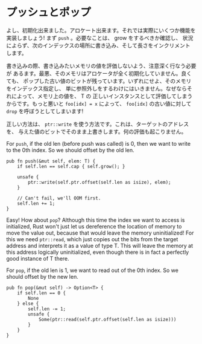 <!--
# Push and Pop
-->

# プッシュとポップ

<!--
Alright. We can initialize. We can allocate. Let's actually implement some
functionality! Let's start with `push`. All it needs to do is check if we're
full to grow, unconditionally write to the next index, and then increment our
length.
-->

よし、初期化出来ました。アロケート出来ます。それでは実際にいくつか機能を
実装しましょう! まず `push` 。必要なことは、 grow をするべきか確認し、
状況によらず、次のインデックスの場所に書き込み、そして長さをインクリメント
します。

<!--
To do the write we have to be careful not to evaluate the memory we want to write
to. At worst, it's truly uninitialized memory from the allocator. At best it's the
bits of some old value we popped off. Either way, we can't just index to the memory
and dereference it, because that will evaluate the memory as a valid instance of
T. Worse, `foo[idx] = x` will try to call `drop` on the old value of `foo[idx]`!
-->

書き込みの際、書き込みたいメモリの値を評価しないよう、注意深く行なう必要が
あるます。最悪、そのメモリはアロケータが全く初期化していません。良くても、
ポップした古い値のビットが残っています。いずれにせよ、そのメモリをインデックス指定し、
単に参照外しをするわけにはいきません。なぜならそれによって、メモリ上の値を、 T の
正しいインスタンスとして評価してしまうからです。もっと悪いと `foo[idx] = x` によって、
`foo[idx]` の古い値に対して `drop` を呼ぼうとしてしまいます!

<!--
The correct way to do this is with `ptr::write`, which just blindly overwrites the
target address with the bits of the value we provide. No evaluation involved.
-->

正しい方法は、 `ptr::write` を使う方法です。これは、ターゲットのアドレスを、
与えた値のビットでそのまま上書きします。何の評価も起こりません。

For `push`, if the old len (before push was called) is 0, then we want to write
to the 0th index. So we should offset by the old len.

```rust,ignore
pub fn push(&mut self, elem: T) {
    if self.len == self.cap { self.grow(); }

    unsafe {
        ptr::write(self.ptr.offset(self.len as isize), elem);
    }

    // Can't fail, we'll OOM first.
    self.len += 1;
}
```

Easy! How about `pop`? Although this time the index we want to access is
initialized, Rust won't just let us dereference the location of memory to move
the value out, because that would leave the memory uninitialized! For this we
need `ptr::read`, which just copies out the bits from the target address and
interprets it as a value of type T. This will leave the memory at this address
logically uninitialized, even though there is in fact a perfectly good instance
of T there.

For `pop`, if the old len is 1, we want to read out of the 0th index. So we
should offset by the new len.

```rust,ignore
pub fn pop(&mut self) -> Option<T> {
    if self.len == 0 {
        None
    } else {
        self.len -= 1;
        unsafe {
            Some(ptr::read(self.ptr.offset(self.len as isize)))
        }
    }
}
```
